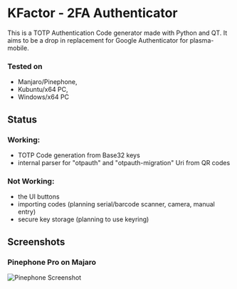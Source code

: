 KFactor - 2FA Authenticator
=============================
This is a TOTP Authentication Code generator made with Python and QT. It aims to be a drop in replacement for Google Authenticator for plasma-mobile.

### Tested on 
- Manjaro/Pinephone, 
- Kubuntu/x64 PC, 
- Windows/x64 PC

## Status
### Working:
- TOTP Code generation from Base32 keys
- internal parser for "otpauth" and "otpauth-migration" Uri from QR codes

### Not Working:
- the UI buttons
- importing codes (planning serial/barcode scanner, camera, manual entry)
- secure key storage (planning to use keyring)

## Screenshots
### Pinephone Pro on Majaro
![Pinephone Screenshot](https://i.imgur.com/TXtywTF.png)

